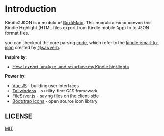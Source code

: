 # Introduction
Kindle2JSON is a module of [BookMate](https://github.com/Benbinbin/BookMate). This module aims to convert the Kindle Highlight (HTML files export from Kindle mobile App) to to JSON format files.

you can checkout the core parsing [code](./parse.js), which refer to the [kindle-email-to-json](https://github.com/sawyerh/kindle-email-to-json/blob/main/Converter.js) created by [@sawyerh](https://github.com/sawyerh).

**Inspire by**:

* [How I export, analyze, and resurface my Kindle highlights](https://medium.com/@sawyerh/how-i-export-process-and-resurface-my-kindle-highlights-addc9de9af1a)


**Power by**:

* [Vue.JS](https://vuejs.org/) - building user interfaces
* [Tailwindcss](https://tailwindcss.com/) - a utility-first CSS framework
* [FileSaver.js](https://github.com/eligrey/FileSaver.js/) - saving files on the client-side
* [Bootstrap Icons](https://icons.getbootstrap.com/) - open source icon library


## LICENSE
[MIT](./LICENSE)